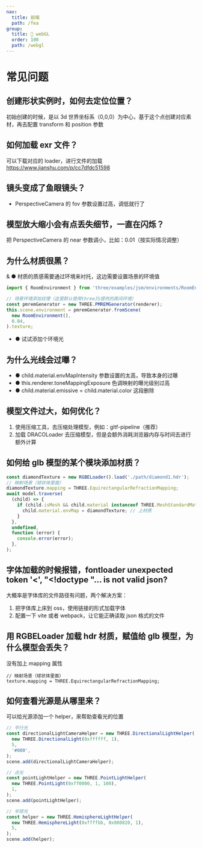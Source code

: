```yaml
---
nav:
  title: 前端
  path: /fea
group:
  title: 💊 webGL
  order: 100
  path: /webgl
---
```


# 常见问题

## 创建形状实例时，如何去定位位置？

初始创建的时候，是以 3d 世界坐标系（0,0,0）为中心，基于这个点创建对应素材，再去配置 transform 和 position 参数

## 如何加载 exr 文件？

可以下载对应的 loader，进行文件的加载
<https://www.jianshu.com/p/cc7dfdc51598>

## 镜头变成了鱼眼镜头？

- PerspectiveCamera 的 fov 参数设置过高，调低就行了

## 模型放大缩小会有点丢失细节，一直在闪烁？

把 PerspectiveCamera 的 near 参数调小，比如：0.01（按实际情况调整）

## 为什么材质很黑？

& ● 材质的质感需要通过环境来衬托，这边需要设置场景的环境值

```js
import { RoomEnvironment } from 'three/examples/jsm/environments/RoomEnvironment.js';

// 场景环境添加纹理（这里默认使用threeJS提供的房间环境）
const pmremGenerator = new THREE.PMREMGenerator(renderer);
this.scene.environment = pmremGenerator.fromScene(
  new RoomEnvironment(),
  0.04,
).texture;
```

- ● 试试添加个环境光

## 为什么光线会过曝？

- ● child.material.envMapIntensity 参数设置的太高，导致本身的过曝
- ● this.renderer.toneMappingExposure 色调映射的曝光级别过高
- ● child.material.emissive = child.material.color 这段删除

## 模型文件过大，如何优化？

1. 使用压缩工具，去压缩处理模型，例如：gltf-pipeline（推荐）
2. 加载 DRACOLoader 去压缩模型，但是会额外消耗浏览器内存与时间去进行额外计算

## 如何给 glb 模型的某个模块添加材质？

```js
const diamondTexture = new RGBELoader().load('./path/diamond1.hdr');
// 映射场景（球状体里面）
diamondTexture.mapping = THREE.EquirectangularRefractionMapping;
await model.traverse(
  (child) => {
    if (child.isMesh && child.material instanceof THREE.MeshStandardMaterial) {
      child.material.envMap = diamondTexture; // 上材质
    }
  },
  undefined,
  function (error) {
    console.error(error);
  },
);
```

## 字体加载的时候报错，fontloader unexpected token '<', "<!doctype "... is not valid json?

大概率是字体库的文件路径有问题，两个解决方案：

1. 把字体库上床到 oss，使用链接的形式加载字体
2. 配置一下 vite 或者 webpack，让它能正确读取 json 格式的文件

## 用 RGBELoader 加载 hdr 材质，赋值给 glb 模型，为什么模型会丢失？

没有加上 mapping 属性

```
// 映射场景（球状体里面）
texture.mapping = THREE.EquirectangularRefractionMapping;
```

## 如何查看光源是从哪里来？

可以给光源添加一个 helper，来帮助查看光的位置

```js
// 平行光
const directionalLightCameraHelper = new THREE.DirectionalLightHelper(
  new THREE.DirectionalLight(0xffffff, 1),
  5,
  '#000',
);
scene.add(directionalLightCameraHelper);

// 点光
const pointLightHelper = new THREE.PointLightHelper(
  new THREE.PointLight(0xff0000, 1, 100),
  1,
);
scene.add(pointLightHelper);

// 半球光
const helper = new THREE.HemisphereLightHelper(
  new THREE.HemisphereLight(0xffffbb, 0x080820, 1),
  5,
);
scene.add(helper);
```
